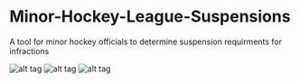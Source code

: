 Minor-Hockey-League-Suspensions
===============================

A tool for minor hockey officials to determine suspension requirments for infractions

![alt tag](http://devinlynch.ca/wp-content/uploads/2013/11/IMG_1997-169x300.png.png)
![alt tag](http://devinlynch.ca/wp-content/uploads/2013/11/IMG_1998-169x300.png.png)
![alt tag](http://devinlynch.ca/wp-content/uploads/2013/11/IMG_1999-169x300.png.png)

